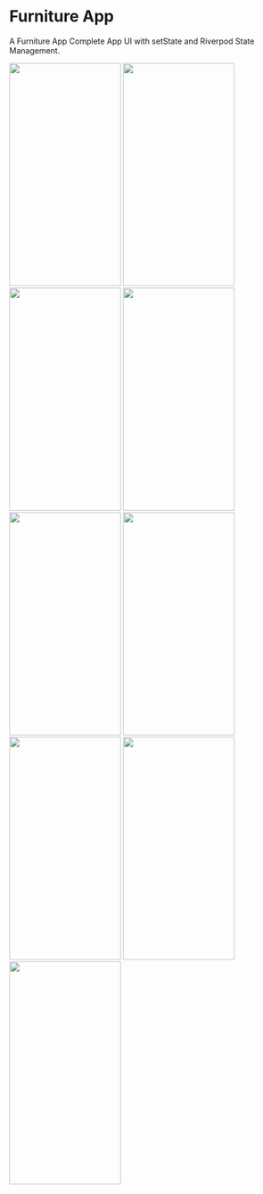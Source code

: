 <h1>Furniture App</h1>
<p>A Furniture App Complete App UI with setState and Riverpod State Management.</p>

<img src="https://github.com/user-attachments/assets/b237e0e8-746a-4a0a-9ed9-7cc5955a9949" width="200" height="400" />
<img src="https://github.com/user-attachments/assets/6d766fcf-d30d-41d8-a585-13c3855fccdb" width="200" height="400" />
<img src="https://github.com/user-attachments/assets/60e0afa1-51b1-400c-91d9-3b7e98f702e5" width="200" height="400" />
<img src="https://github.com/user-attachments/assets/a717729c-2fa4-4a26-aa32-5b1cb0ecd205" width="200" height="400" />
<img src="https://github.com/user-attachments/assets/2f305576-f7ae-4d14-bc3e-38b1fbf76906" width="200" height="400" />
<img src="https://github.com/user-attachments/assets/4c896c9f-506f-4385-a68e-c396f926c5f4" width="200" height="400" />
<img src="https://github.com/user-attachments/assets/bc2d7ca4-c0bb-4203-9510-6de26e4c6c54" width="200" height="400" />
<img src="https://github.com/user-attachments/assets/f5ddc5c1-0ead-468a-ba9d-c88158629908" width="200" height="400" />
<img src="https://github.com/user-attachments/assets/8f87df40-5520-49fd-a40d-70311afceb06" width="200" height="400" />
